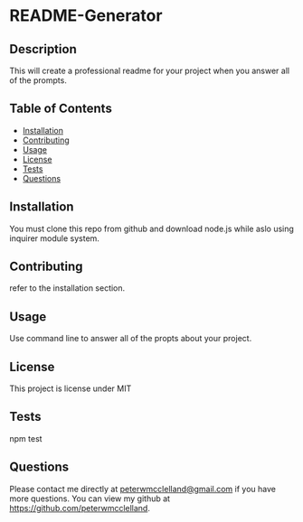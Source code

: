 # README-Generator
  ## Description 
  
  This will create a professional readme for your project when you answer all of the prompts.
  ## Table of Contents
  * [Installation](#installation)
  * [Contributing](#contributing)
  * [Usage](#usage)
  * [License](#license)
  * [Tests](#tests)
  * [Questions](#questions)
  
  ## Installation 
  You must clone this repo from github and download node.js while aslo using inquirer module system.

  ## Contributing 
  refer to the installation section.

  ## Usage 
  Use command line to answer all of the propts about your project.

  ## License 
  This project is license under MIT

  ## Tests
  npm test

  ## Questions
 Please contact me directly at peterwmcclelland@gmail.com if you have more questions. You can view my github at https://github.com/peterwmcclelland.
